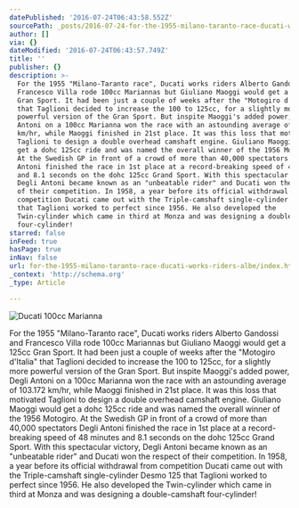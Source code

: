 ```yaml
---
datePublished: '2016-07-24T06:43:58.552Z'
sourcePath: _posts/2016-07-24-for-the-1955-milano-taranto-race-ducati-works-riders-albe.md
author: []
via: {}
dateModified: '2016-07-24T06:43:57.749Z'
title: ''
publisher: {}
description: >-
  For the 1955 "Milano-Taranto race", Ducati works riders Alberto Gandossi and
  Francesco Villa rode 100cc Mariannas but Giuliano Maoggi would get a 125cc
  Gran Sport. It had been just a couple of weeks after the "Motogiro d'Italia"
  that Taglioni decided to increase the 100 to 125cc, for a slightly more
  powerful version of the Gran Sport. But inspite Maoggi's added power, Degli
  Antoni on a 100cc Marianna won the race with an astounding average of 103.172
  km/hr, while Maoggi finished in 21st place. It was this loss that motivated
  Taglioni to design a double overhead camshaft engine. Giuliano Maoggi would
  get a dohc 125cc ride and was named the overall winner of the 1956 Motogiro.
  At the Swedish GP in front of a crowd of more than 40,000 spectators Degli
  Antoni finished the race in 1st place at a record-breaking speed of 48 minutes
  and 8.1 seconds on the dohc 125cc Grand Sport. With this spectacular victory,
  Degli Antoni became known as an "unbeatable rider" and Ducati won the respect
  of their competition. In 1958, a year before its official withdrawal from
  competition Ducati came out with the Triple-camshaft single-cylinder Desmo 125
  that Taglioni worked to perfect since 1956. He also developed the
  Twin-cylinder which came in third at Monza and was designing a double-camshaft
  four-cylinder!
starred: false
inFeed: true
hasPage: true
inNav: false
url: for-the-1955-milano-taranto-race-ducati-works-riders-albe/index.html
_context: 'http://schema.org'
_type: Article

---
```

![Ducati 100cc Marianna](https://the-grid-user-content.s3-us-west-2.amazonaws.com/84d80c06-ef13-4f60-ac2b-a72a294de737.jpg)

For the 1955 "Milano-Taranto race", Ducati works riders Alberto Gandossi and Francesco Villa rode 100cc Mariannas but Giuliano Maoggi would get a 125cc Gran Sport. It had been just a couple of weeks after the "Motogiro d'Italia" that Taglioni decided to increase the 100 to 125cc, for a slightly more powerful version of the Gran Sport. But inspite Maoggi's added power, Degli Antoni on a 100cc Marianna won the race with an astounding average of 103.172 km/hr, while Maoggi finished in 21st place. It was this loss that motivated Taglioni to design a double overhead camshaft engine. Giuliano Maoggi would get a dohc 125cc ride and was named the overall winner of the 1956 Motogiro. At the Swedish GP in front of a crowd of more than 40,000 spectators Degli Antoni finished the race in 1st place at a record-breaking speed of 48 minutes and 8.1 seconds on the dohc 125cc Grand Sport. With this spectacular victory, Degli Antoni became known as an "unbeatable rider" and Ducati won the respect of their competition. In 1958, a year before its official withdrawal from competition Ducati came out with the Triple-camshaft single-cylinder Desmo 125 that Taglioni worked to perfect since 1956\. He also developed the Twin-cylinder which came in third at Monza and was designing a double-camshaft four-cylinder!